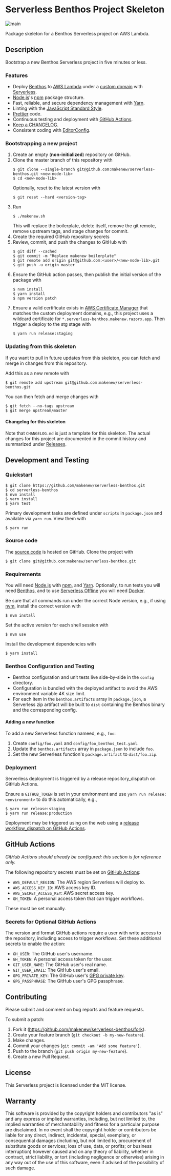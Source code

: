 # Serverless Benthos Project Skeleton

![main](https://github.com/makenew/serverless-benthos/workflows/main/badge.svg)

Package skeleton for a Benthos Serverless project on AWS Lambda.

## Description

Bootstrap a new Benthos Serverless project in five minutes or less.

### Features

- Deploy [Benthos] to [AWS Lambda] under a
  [custom domain][serverless-domain-manager] with [Serverless].
- [Node.js]'s [npm] package structure.
- Fast, reliable, and secure dependency management with [Yarn].
- Linting with the [JavaScript Standard Style].
- [Prettier] code.
- Continuous testing and deployment with [GitHub Actions].
- [Keep a CHANGELOG].
- Consistent coding with [EditorConfig].

[Benthos]: https://www.benthos.dev/
[AWS Lambda]: https://aws.amazon.com/lambda/
[EditorConfig]: https://editorconfig.org/
[GitHub Actions]: https://github.com/features/actions
[JavaScript Standard Style]: https://standardjs.com/
[Keep a CHANGELOG]: https://keepachangelog.com/
[Node.js]: https://nodejs.org/
[Prettier]: https://prettier.io/
[Serverless]: https://serverless.com/
[Yarn]: https://yarnpkg.com/
[npm]: https://www.npmjs.com/
[serverless-domain-manager]: https://github.com/amplify-education/serverless-domain-manager

### Bootstrapping a new project

1. Create an empty (**non-initialized**) repository on GitHub.
2. Clone the master branch of this repository with
   ```
   $ git clone --single-branch git@github.com:makenew/serverless-benthos.git <new-node-lib>
   $ cd <new-node-lib>
   ```
   Optionally, reset to the latest version with
   ```
   $ git reset --hard <version-tag>
   ```
3. Run
   ```
   $ ./makenew.sh
   ```
   This will replace the boilerplate, delete itself,
   remove the git remote, remove upstream tags,
   and stage changes for commit.
4. Create the required GitHub repository secrets
5. Review, commit, and push the changes to GitHub with
   ```
   $ git diff --cached
   $ git commit -m "Replace makenew boilerplate"
   $ git remote add origin git@github.com:<user>/<new-node-lib>.git
   $ git push -u origin master
   ```
6. Ensure the GitHub action passes,
   then publish the initial version of the package with
   ```
   $ nvm install
   $ yarn install
   $ npm version patch
   ```
7. Ensure a valid certificate exists in [AWS Certificate Manager]
   that matches the custom deployment domains,
   e.g., this project uses a wildcard certificate for
   `*.serverless-benthos.makenew.razorx.app`.
   Then trigger a deploy to the stg stage with
   ```
   $ yarn run release:staging
   ```

[AWS Certificate Manager]: https://aws.amazon.com/certificate-manager/

### Updating from this skeleton

If you want to pull in future updates from this skeleton,
you can fetch and merge in changes from this repository.

Add this as a new remote with

```
$ git remote add upstream git@github.com:makenew/serverless-benthos.git
```

You can then fetch and merge changes with

```
$ git fetch --no-tags upstream
$ git merge upstream/master
```

#### Changelog for this skeleton

Note that `CHANGELOG.md` is just a template for this skeleton.
The actual changes for this project are documented in the commit history
and summarized under [Releases].

[Releases]: https://github.com/makenew/serverless-benthos/releases

## Development and Testing

### Quickstart

```
$ git clone https://github.com/makenew/serverless-benthos.git
$ cd serverless-benthos
$ nvm install
$ yarn install
$ yarn test
```

Primary development tasks are defined under `scripts` in `package.json`
and available via `yarn run`.
View them with

```
$ yarn run
```

### Source code

The [source code] is hosted on GitHub.
Clone the project with

```
$ git clone git@github.com:makenew/serverless-benthos.git
```

[source code]: https://github.com/makenew/serverless-benthos

### Requirements

You will need [Node.js] with [npm], and [Yarn].
Optionally, to run tests you will need [Benthos],
and to use [Serverless Offline] you will need [Docker].

Be sure that all commands run under the correct Node version, e.g.,
if using [nvm], install the correct version with

```
$ nvm install
```

Set the active version for each shell session with

```
$ nvm use
```

Install the development dependencies with

```
$ yarn install
```
[Docker]: https://www.docker.com/
[Node.js]: https://nodejs.org/
[npm]: https://www.npmjs.com/
[nvm]: https://github.com/creationix/nvm
[Serverless Offline]: https://www.serverless.com/plugins/serverless-offline

### Benthos Configuration and Testing

- Benthos configuration and unit tests live side-by-side in the `config` directory.
- Configuration is bundled with the deployed artifact
  to avoid the AWS environment variable 4K size limit.
- For each item in the `benthos.artifacts` array in `package.json`,
  a Serverless zip artifact will be built to `dist` containing
  the Benthos binary and the corresponding config.

#### Adding a new function

To add a new Serverless function nameed, e.g., `foo`:

1. Create `config/foo.yaml` and `config/foo_benthos_test.yaml`.
2. Update the `benthos.artifacts` array in `package.json` to include `foo`.
3. Set the new Serverless function's `package.artifact` to `dist/foo.zip`.

### Deployment

Serverless deployment is triggered by a release repository_dispatch on GitHub Actions.

Ensure a `GITHUB_TOKEN` is set in your environment and
use `yarn run release:<environment>` to do this automatically, e.g.,

```
$ yarn run release:staging
$ yarn run release:production
```

Deployment may be triggered using on the web
using a [release workflow_dispatch on GitHub Actions].

[npm-version]: https://docs.npmjs.com/cli/version
[release workflow_dispatch on GitHub Actions]: https://github.com/makenew/serverless-benthos/actions?query=workflow%3Arelease

## GitHub Actions

_GitHub Actions should already be configured: this section is for reference only._

The following repository secrets must be set on [GitHub Actions]:

- `AWS_DEFAULT_REGION`: The AWS region Serverless will deploy to.
- `AWS_ACCESS_KEY_ID`: AWS access key ID.
- `AWS_SECRET_ACCESS_KEY`: AWS secret access key.
- `GH_TOKEN`: A personal access token that can trigger workflows.

These must be set manually.

### Secrets for Optional GitHub Actions

The version and format GitHub actions
require a user with write access to the repository,
including access to trigger workflows.
Set these additional secrets to enable the action:

- `GH_USER`: The GitHub user's username.
- `GH_TOKEN`: A personal access token for the user.
- `GIT_USER_NAME`: The GitHub user's real name.
- `GIT_USER_EMAIL`: The GitHub user's email.
- `GPG_PRIVATE_KEY`: The GitHub user's [GPG private key].
- `GPG_PASSPHRASE`: The GitHub user's GPG passphrase.

[GitHub Actions]: https://github.com/features/actions
[GPG private key]: https://github.com/marketplace/actions/import-gpg#prerequisites

## Contributing

Please submit and comment on bug reports and feature requests.

To submit a patch:

1. Fork it (https://github.com/makenew/serverless-benthos/fork).
2. Create your feature branch (`git checkout -b my-new-feature`).
3. Make changes.
4. Commit your changes (`git commit -am 'Add some feature'`).
5. Push to the branch (`git push origin my-new-feature`).
6. Create a new Pull Request.

## License

This Serverless project is licensed under the MIT license.

## Warranty

This software is provided by the copyright holders and contributors "as is" and
any express or implied warranties, including, but not limited to, the implied
warranties of merchantability and fitness for a particular purpose are
disclaimed. In no event shall the copyright holder or contributors be liable for
any direct, indirect, incidental, special, exemplary, or consequential damages
(including, but not limited to, procurement of substitute goods or services;
loss of use, data, or profits; or business interruption) however caused and on
any theory of liability, whether in contract, strict liability, or tort
(including negligence or otherwise) arising in any way out of the use of this
software, even if advised of the possibility of such damage.

